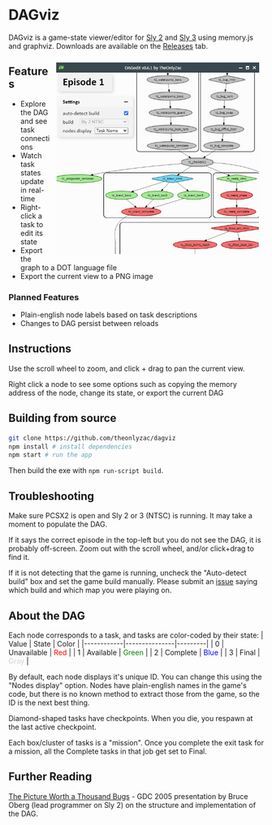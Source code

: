 # DAGviz

DAGviz is a game-state viewer/editor for [Sly 2](https://en.wikipedia.org/wiki/Sly_2:_Band_of_Thieves) and [Sly 3](https://en.wikipedia.org/wiki/Sly_3:_Honor_Among_Thieves) using memory.js and graphviz. Downloads are available on the [Releases](https://github.com/theonlyzac/dagviz/releases/) tab.

<img src="img/thumb.png" alt="A screenshot of DAGviz." align="right" style="float: right; margin: 10px; width: 400px">

## Features

* Explore the DAG and see task connections
* Watch task states update in real-time
* Right-click a task to edit its state
* Export the graph to a DOT language file
* Export the current view to a PNG image

### Planned Features

* Plain-english node labels based on task descriptions
* Changes to DAG persist between reloads

## Instructions

Use the scroll wheel to zoom, and click + drag to pan the current view.

Right click a node to see some options such as copying the memory address of the node, change its state, or export the current DAG

## Building from source

```bash
git clone https://github.com/theonlyzac/dagviz
npm install # install dependencies
npm start # run the app
```

Then build the exe with `npm run-script build`.

## Troubleshooting

Make sure PCSX2 is open and Sly 2 or 3 (NTSC) is running. It may take a moment to populate the DAG.

If it says the correct episode in the top-left but you do not see the DAG, it is probably off-screen. Zoom out with the scroll wheel, and/or click+drag to find it.

If it is not detecting that the game is running, uncheck the "Auto-detect build" box and set the game build manually. Please submit an [issue](https://github.com/theonlyzac/dagviz/issues/) saying which build and which map you were playing on.

## About the DAG

Each node corresponds to a task, and tasks are color-coded by their state:
| Value      | State         | Color   |
|------------|---------------|---------|
| 0          | Unavailable   | <span style="color: red;">Red</span>    |
| 1          | Available     | <span style="color: green;">Green</span> |
| 2          | Complete      | <span style="color: blue;">Blue</span>   |
| 3          | Final         | <span style="color: lightgray;">Gray</span> |

By default, each node displays it's unique ID. You can change this using the "Nodes display" option. Nodes have plain-english names in the game's code, but there is no known method to extract those from the game, so the ID is the next best thing.

Diamond-shaped tasks have checkpoints. When you die, you respawn at the last active checkpoint.

Each box/cluster of tasks is a "mission". Once you complete the exit task for a mission, all the Complete tasks in that job get set to Final.

## Further Reading

[The Picture Worth a Thousand Bugs](https://youtu.be/Yl20uIQ3fEw) - GDC 2005 presentation by Bruce Oberg (lead programmer on Sly 2) on the structure and implementation of the DAG.
